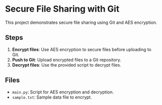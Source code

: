 # Secure File Sharing with Git
This project demonstrates secure file sharing using Git and AES encryption.

## Steps
1. **Encrypt files**: Use AES encryption to secure files before uploading to Git.
2. **Push to Git**: Upload encrypted files to a Git repository.
3. **Decrypt files**: Use the provided script to decrypt files.

## Files
- `main.py`: Script for AES encryption and decryption.
- `sample.txt`: Sample data file to encrypt.
